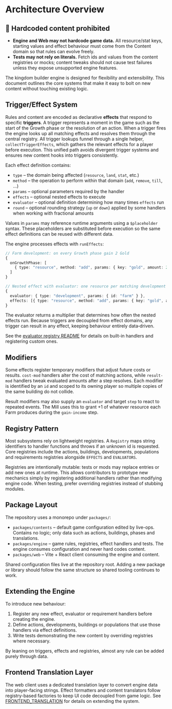 # Architecture Overview

## 🚫 Hardcoded content prohibited

- **Engine and Web may not hardcode game data.** All resource/stat keys, starting values and effect behaviour must come from the Content domain so that rules can evolve freely.
- **Tests may not rely on literals.** Fetch ids and values from the content registries or mocks; content tweaks should not cause test failures unless they expose unsupported engine features.

The kingdom builder engine is designed for flexibility and extensibility.
This document outlines the core systems that make it easy to bolt on new
content without touching existing logic.

## Trigger/Effect System

Rules and content are encoded as declarative **effects** that respond to
specific **triggers**. A trigger represents a moment in the game such as the
start of the Growth phase or the resolution of an action. When a trigger
fires the engine looks up all matching effects and resolves them through the
central registry. All trigger lookups funnel through a single helper,
`collectTriggerEffects`, which gathers the relevant effects for a player before
execution. This unified path avoids divergent trigger systems and ensures new
content hooks into triggers consistently.

Each effect definition contains:

- `type` – the domain being affected (`resource`, `land`, `stat`, etc.)
- `method` – the operation to perform within that domain (`add`, `remove`,
  `till`, ...)
- `params` – optional parameters required by the handler
- `effects` – optional nested effects to execute
- `evaluator` – optional definition determining how many times `effects` run
- `round` – optional rounding strategy (`up` or `down`) applied by some
  handlers when working with fractional amounts

Values in `params` may reference runtime arguments using a `$placeholder`
syntax. These placeholders are substituted before execution so the same effect
definitions can be reused with different data.

The engine processes effects with `runEffects`:

```ts
// Farm development: on every Growth phase gain 2 Gold
{
  onGrowthPhase: [
    { type: "resource", method: "add", params: { key: "gold", amount: 2 } }
  ]
}

// Nested effect with evaluator: one resource per matching development
{
  evaluator: { type: "development", params: { id: "farm" } },
  effects: [{ type: "resource", method: "add", params: { key: "gold", amount: 2 } }]
}
```

The evaluator returns a multiplier that determines how often the nested effects
run. Because triggers are decoupled from effect domains, any trigger can result
in any effect, keeping behaviour entirely data‑driven.

See the [evaluator registry README](../../packages/engine/src/evaluators/AGENTS.md)
for details on built-in handlers and registering custom ones.

## Modifiers

Some effects register temporary modifiers that adjust future costs or results.
`cost-mod` handlers alter the cost of matching actions, while `result-mod`
handlers tweak evaluated amounts after a step resolves. Each modifier is
identified by an `id` and scoped to its owning player so multiple copies of the
same building do not collide.

Result modifiers may also supply an `evaluator` and target `step` to react to
repeated events. The Mill uses this to grant +1 of whatever resource each Farm
produces during the `gain-income` step.

## Registry Pattern

Most subsystems rely on lightweight registries. A `Registry` maps string
identifiers to handler functions and throws if an unknown id is requested. Core
registries include the actions, buildings, developments, populations and
requirements registries alongside `EFFECTS` and `EVALUATORS`.

Registries are intentionally mutable: tests or mods may replace entries or add
new ones at runtime. This allows contributors to prototype new mechanics simply
by registering additional handlers rather than modifying engine code. When
testing, prefer overriding registries instead of stubbing modules.

## Package Layout

The repository uses a monorepo under `packages/`:

- `packages/contents` – default game configuration edited by live-ops. Contains
  no logic; only data such as actions, buildings, phases and translations.
- `packages/engine` – game rules, registries, effect handlers and tests. The
  engine consumes configuration and never hard codes content.
- `packages/web` – Vite + React client consuming the engine and content.

Shared configuration files live at the repository root. Adding a new package or
library should follow the same structure so shared tooling continues to work.

## Extending the Engine

To introduce new behaviour:

1. Register any new effect, evaluator or requirement handlers before creating
   the engine.
2. Define actions, developments, buildings or populations that use those
   handlers via effect definitions.
3. Write tests demonstrating the new content by overriding registries where
   necessary.

By leaning on triggers, effects and registries, almost any rule can be added
purely through data.

## Frontend Translation Layer

The web client uses a dedicated translation layer to convert engine data into
player-facing strings. Effect formatters and content translators follow
registry-based factories to keep UI code decoupled from game logic. See
[FRONTEND_TRANSLATION](../frontend_translation/AGENTS.md) for details on extending the
system.
